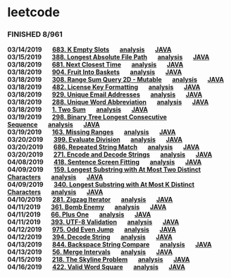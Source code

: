 # leetcode
### **FINISHED 8/961**
**03/14/2019**&nbsp;&nbsp;&nbsp;&nbsp;&nbsp;&nbsp;**[683. K Empty Slots](https://leetcode.com/problems/k-empty-slots/)**&nbsp;&nbsp;&nbsp;&nbsp;&nbsp;&nbsp;**[analysis](2019/mar/3.14.md)**&nbsp;&nbsp;&nbsp;&nbsp;&nbsp;&nbsp;**[JAVA](code/java/Solution_683.java)** <br />
**03/15/2019**&nbsp;&nbsp;&nbsp;&nbsp;&nbsp;&nbsp;**[388. Longest Absolute File Path](https://leetcode.com/problems/longest-absolute-file-path/)**&nbsp;&nbsp;&nbsp;&nbsp;&nbsp;&nbsp;**[analysis](2019/mar/3.15.md)**&nbsp;&nbsp;&nbsp;&nbsp;&nbsp;&nbsp;**[JAVA](code/java/Solution_388.java)**<br />
**03/18/2019**&nbsp;&nbsp;&nbsp;&nbsp;&nbsp;&nbsp;**[681. Next Closest Time](https://leetcode.com/problems/next-closest-time)**&nbsp;&nbsp;&nbsp;&nbsp;&nbsp;&nbsp;**[analysis](2019/mar/3.18.md)**&nbsp;&nbsp;&nbsp;&nbsp;&nbsp;&nbsp;**[JAVA](code/java/Solution_681.java)**<br />
**03/18/2019**&nbsp;&nbsp;&nbsp;&nbsp;&nbsp;&nbsp;**[904. Fruit Into Baskets](https://leetcode.com/problems/fruit-into-baskets/)**&nbsp;&nbsp;&nbsp;&nbsp;&nbsp;&nbsp;**[analysis](2019/mar/3.18-1.md)**&nbsp;&nbsp;&nbsp;&nbsp;&nbsp;&nbsp;**[JAVA](code/java/Solution_904.java)**<br />
**03/18/2019**&nbsp;&nbsp;&nbsp;&nbsp;&nbsp;&nbsp;**[308. Range Sum Query 2D - Mutable](https://leetcode.com/problems/range-sum-query-2d-mutable/)**&nbsp;&nbsp;&nbsp;&nbsp;&nbsp;&nbsp;**[analysis](2019/mar/3.18-2.md)**&nbsp;&nbsp;&nbsp;&nbsp;&nbsp;&nbsp;**[JAVA](code/java/Solution_308.java)**<br />
**03/18/2019**&nbsp;&nbsp;&nbsp;&nbsp;&nbsp;&nbsp;**[482. License Key Formatting](https://leetcode.com/problems/license-key-formatting/)**&nbsp;&nbsp;&nbsp;&nbsp;&nbsp;&nbsp;**[analysis](2019/mar/3.18-3.md)**&nbsp;&nbsp;&nbsp;&nbsp;&nbsp;&nbsp;**[JAVA](code/java/Solution_482.java)**<br />
**03/18/2019**&nbsp;&nbsp;&nbsp;&nbsp;&nbsp;&nbsp;**[929. Unique Email Addresses](https://leetcode.com/problems/unique-email-addresses/)**&nbsp;&nbsp;&nbsp;&nbsp;&nbsp;&nbsp;**[analysis](2019/mar/3.18-4.md)**&nbsp;&nbsp;&nbsp;&nbsp;&nbsp;&nbsp;**[JAVA](code/java/Solution_929.java)**<br />
**03/18/2019**&nbsp;&nbsp;&nbsp;&nbsp;&nbsp;&nbsp;**[288. Unique Word Abbreviation](https://leetcode.com/problems/unique-word-abbreviation/)**&nbsp;&nbsp;&nbsp;&nbsp;&nbsp;&nbsp;**[analysis](2019/mar/3.18-5.md)**&nbsp;&nbsp;&nbsp;&nbsp;&nbsp;&nbsp;**[JAVA](code/java/Solution_288.java)**<br />
**03/18/2019**&nbsp;&nbsp;&nbsp;&nbsp;&nbsp;&nbsp;**[1. Two Sum](https://leetcode.com/problems/two-sum/)**&nbsp;&nbsp;&nbsp;&nbsp;&nbsp;&nbsp;**[analysis](2019/mar/3.18-6.md)**&nbsp;&nbsp;&nbsp;&nbsp;&nbsp;&nbsp;**[JAVA](code/java/Solution_1.java)**<br />
**03/19/2019**&nbsp;&nbsp;&nbsp;&nbsp;&nbsp;&nbsp;**[298. Binary Tree Longest Consecutive Sequence](https://leetcode.com/problems/binary-tree-longest-consecutive-sequence/)**&nbsp;&nbsp;&nbsp;&nbsp;&nbsp;&nbsp;**[analysis](2019/mar/3.19.md)**&nbsp;&nbsp;&nbsp;&nbsp;&nbsp;&nbsp;**[JAVA](code/java/Solution_298.java)**<br />
**03/19/2019**&nbsp;&nbsp;&nbsp;&nbsp;&nbsp;&nbsp;**[163. Missing Ranges](https://leetcode.com/problems/missing-ranges/)**&nbsp;&nbsp;&nbsp;&nbsp;&nbsp;&nbsp;**[analysis](2019/mar/3.19-1.md)**&nbsp;&nbsp;&nbsp;&nbsp;&nbsp;&nbsp;**[JAVA](code/java/Solution_163.java)**<br />
**03/20/2019**&nbsp;&nbsp;&nbsp;&nbsp;&nbsp;&nbsp;**[399. Evaluate Division](https://leetcode.com/problems/evaluate-division/)**&nbsp;&nbsp;&nbsp;&nbsp;&nbsp;&nbsp;**[analysis](2019/mar/3.20.md)**&nbsp;&nbsp;&nbsp;&nbsp;&nbsp;&nbsp;**[JAVA](code/java/Solution_399.java)**<br />
**03/20/2019**&nbsp;&nbsp;&nbsp;&nbsp;&nbsp;&nbsp;**[686. Repeated String Match](https://leetcode.com/problems/repeated-string-match/)**&nbsp;&nbsp;&nbsp;&nbsp;&nbsp;&nbsp;**[analysis](2019/mar/3.20-1.md)**&nbsp;&nbsp;&nbsp;&nbsp;&nbsp;&nbsp;**[JAVA](code/java/Solution_686.java)**<br />
**03/20/2019**&nbsp;&nbsp;&nbsp;&nbsp;&nbsp;&nbsp;**[271. Encode and Decode Strings](https://leetcode.com/problems/encode-and-decode-strings/)**&nbsp;&nbsp;&nbsp;&nbsp;&nbsp;&nbsp;**[analysis](2019/mar/3.20-2.md)**&nbsp;&nbsp;&nbsp;&nbsp;&nbsp;&nbsp;**[JAVA](code/java/Solution_271.java)**<br />
**04/08/2019**&nbsp;&nbsp;&nbsp;&nbsp;&nbsp;&nbsp;**[418. Sentence Screen Fitting](https://leetcode.com/problems/sentence-screen-fitting/)**&nbsp;&nbsp;&nbsp;&nbsp;&nbsp;&nbsp;**[analysis](2019/apr/4.8.md)**&nbsp;&nbsp;&nbsp;&nbsp;&nbsp;&nbsp;**[JAVA](code/java/Solution_418.java)**<br />
**04/09/2019**&nbsp;&nbsp;&nbsp;&nbsp;&nbsp;&nbsp;**[159. Longest Substring with At Most Two Distinct Characters](https://leetcode.com/problems/longest-substring-with-at-most-two-distinct-characters/)**&nbsp;&nbsp;&nbsp;&nbsp;&nbsp;&nbsp;**[analysis](2019/apr/4.9.md)**&nbsp;&nbsp;&nbsp;&nbsp;&nbsp;&nbsp;**[JAVA](code/java/Solution_159.java)**<br />
**04/09/2019**&nbsp;&nbsp;&nbsp;&nbsp;&nbsp;&nbsp;**[340. Longest Substring with At Most K Distinct Characters](https://leetcode.com/problems/longest-substring-with-at-most-k-distinct-characters/)**&nbsp;&nbsp;&nbsp;&nbsp;&nbsp;&nbsp;**[analysis](2019/apr/4.9.md)**&nbsp;&nbsp;&nbsp;&nbsp;&nbsp;&nbsp;**[JAVA](code/java/Solution_340.java)**<br />
**04/10/2019**&nbsp;&nbsp;&nbsp;&nbsp;&nbsp;&nbsp;**[281. Zigzag Iterator](https://leetcode.com/problems/zigzag-iterator/)**&nbsp;&nbsp;&nbsp;&nbsp;&nbsp;&nbsp;**[analysis](2019/apr/4.10.md)**&nbsp;&nbsp;&nbsp;&nbsp;&nbsp;&nbsp;**[JAVA](code/java/Solution_281.java)**<br />
**04/11/2019**&nbsp;&nbsp;&nbsp;&nbsp;&nbsp;&nbsp;**[361. Bomb Enemy](https://leetcode.com/problems/bomb-enemy/)**&nbsp;&nbsp;&nbsp;&nbsp;&nbsp;&nbsp;**[analysis](2019/apr/4.11.md)**&nbsp;&nbsp;&nbsp;&nbsp;&nbsp;&nbsp;**[JAVA](code/java/Solution_361.java)**<br />
**04/11/2019**&nbsp;&nbsp;&nbsp;&nbsp;&nbsp;&nbsp;**[66. Plus One](https://leetcode.com/problems/plus-one/)**&nbsp;&nbsp;&nbsp;&nbsp;&nbsp;&nbsp;**[analysis](2019/apr/4.11-1.md)**&nbsp;&nbsp;&nbsp;&nbsp;&nbsp;&nbsp;**[JAVA](code/java/Solution_66.java)**<br />
**04/11/2019**&nbsp;&nbsp;&nbsp;&nbsp;&nbsp;&nbsp;**[393. UTF-8 Validation](https://leetcode.com/problems/utf-8-validation/)**&nbsp;&nbsp;&nbsp;&nbsp;&nbsp;&nbsp;**[analysis](2019/apr/4.11-2.md)**&nbsp;&nbsp;&nbsp;&nbsp;&nbsp;&nbsp;**[JAVA](code/java/Solution_393.java)**<br />
**04/12/2019**&nbsp;&nbsp;&nbsp;&nbsp;&nbsp;&nbsp;**[975. Odd Even Jump](https://leetcode.com/problems/odd-even-jump/)**&nbsp;&nbsp;&nbsp;&nbsp;&nbsp;&nbsp;**[analysis](2019/apr/4.12.md)**&nbsp;&nbsp;&nbsp;&nbsp;&nbsp;&nbsp;**[JAVA](code/java/Solution_975.java)**<br />
**04/12/2019**&nbsp;&nbsp;&nbsp;&nbsp;&nbsp;&nbsp;**[394. Decode String](https://leetcode.com/problems/decode-string/)**&nbsp;&nbsp;&nbsp;&nbsp;&nbsp;&nbsp;**[analysis](2019/apr/4.12-1.md)**&nbsp;&nbsp;&nbsp;&nbsp;&nbsp;&nbsp;**[JAVA](code/java/Solution_394.java)**<br />
**04/13/2019**&nbsp;&nbsp;&nbsp;&nbsp;&nbsp;&nbsp;**[844. Backspace String Compare](https://leetcode.com/problems/backspace-string-compare/)**&nbsp;&nbsp;&nbsp;&nbsp;&nbsp;&nbsp;**[analysis](2019/apr/4.12-2.md)**&nbsp;&nbsp;&nbsp;&nbsp;&nbsp;&nbsp;**[JAVA](code/java/Solution_844.java)**<br />
**04/13/2019**&nbsp;&nbsp;&nbsp;&nbsp;&nbsp;&nbsp;**[56. Merge Intervals](https://leetcode.com/problems/merge-intervals/)**&nbsp;&nbsp;&nbsp;&nbsp;&nbsp;&nbsp;**[analysis](2019/apr/4.13.md)**&nbsp;&nbsp;&nbsp;&nbsp;&nbsp;&nbsp;**[JAVA](code/java/Solution_56.java)**<br />
**04/15/2019**&nbsp;&nbsp;&nbsp;&nbsp;&nbsp;&nbsp;**[218. The Skyline Problem](https://leetcode.com/problems/the-skyline-problem/)**&nbsp;&nbsp;&nbsp;&nbsp;&nbsp;&nbsp;**[analysis](2019/apr/4.15.md)**&nbsp;&nbsp;&nbsp;&nbsp;&nbsp;&nbsp;**[JAVA](code/java/Solution_218.java)**<br />
**04/16/2019**&nbsp;&nbsp;&nbsp;&nbsp;&nbsp;&nbsp;**[422. Valid Word Square](https://leetcode.com/problems/valid-word-square/)**&nbsp;&nbsp;&nbsp;&nbsp;&nbsp;&nbsp;**[analysis](2019/apr/4.16.md)**&nbsp;&nbsp;&nbsp;&nbsp;&nbsp;&nbsp;**[JAVA](code/java/Solution_422.java)**<br />




